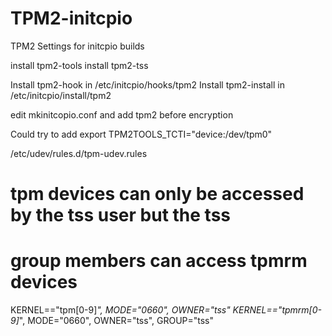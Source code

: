 # TPM2-initcpio
TPM2 Settings for initcpio builds

install tpm2-tools
install tpm2-tss

Install tpm2-hook in /etc/initcpio/hooks/tpm2
Install tpm2-install in /etc/initcpio/install/tpm2

edit mkinitcopio.conf and add tpm2 before encryption

Could try to add 
export TPM2TOOLS_TCTI="device:/dev/tpm0"

/etc/udev/rules.d/tpm-udev.rules
# tpm devices can only be accessed by the tss user but the tss
# group members can access tpmrm devices
KERNEL=="tpm[0-9]*", MODE="0660", OWNER="tss"
KERNEL=="tpmrm[0-9]*", MODE="0660", OWNER="tss", GROUP="tss"


